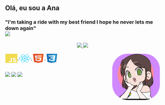 ## Olá, eu sou a Ana 

### "I'm taking a ride with my best friend I hope he never lets me down again" <div> <a href="https://www.youtube.com/watch?v=snILjFUkk_A)" target="_blank"><img src="https://img.shields.io/badge/YouTube_Music-FF0000?style=for-the-badge&logo=youtube-music&logoColor=white" target="_blank"></a>
</div>


<div align="center">
  <a href="https://github.com/Anasantanacs">
  <img height="180em" src="https://github-readme-stats.vercel.app/api?username=Anasantanacs&show_icons=true&theme=dracula&include_all_commits=true&count_private=true"/>
  <img height="180em" src="https://github-readme-stats.vercel.app/api/top-langs/?username=Anasantanacs&layout=compact&langs_count=7&theme=dracula"/>
</div>
  
  
 <div style="display: inline_block"><br>
  <img align="center" alt="Rafa-Js" height="30" width="40" src="https://raw.githubusercontent.com/devicons/devicon/master/icons/javascript/javascript-plain.svg">
  <img align="center" alt="Rafa-React" height="30" width="40" src="https://raw.githubusercontent.com/devicons/devicon/master/icons/react/react-original.svg">
  <img align="center" alt="Rafa-HTML" height="30" width="40" src="https://raw.githubusercontent.com/devicons/devicon/master/icons/html5/html5-original.svg">
  <img align="center" alt="Rafa-CSS" height="30" width="40" src="https://raw.githubusercontent.com/devicons/devicon/master/icons/css3/css3-original.svg">
 
  <img align="right" alt="Ana-pic" height="150" style="border-radius:50px;" src="https://github.com/Anasantanacs/Anasantanacs/blob/8d58750025a77b4322e6b6957654c513c0181e94/picasion.com_77ee31ea10a65701deb8c9ad7f3a1be9.gif">
</div>
  
 
  
  ##
 
<div> 
  <a href="https://www.instagram.com/anacoraline/" target="_blank"><img src="https://img.shields.io/badge/-Instagram-%23E4405F?style=for-the-badge&logo=instagram&logoColor=white" target="_blank"></a>
  <a href="https://www.linkedin.com/in/ana-carolina-silva-santana-62387423b" target="_blank"><img src="https://img.shields.io/badge/-LinkedIn-%230077B5?style=for-the-badge&logo=linkedin&logoColor=white" target="_blank"></a> 
  <a href = "mailto:anasantancs@gmail.com"><img src="https://img.shields.io/badge/-Gmail-%23333?style=for-the-badge&logo=gmail&logoColor=white" target="_blank"></a>

 
</div>

